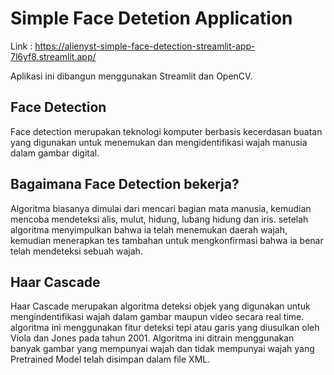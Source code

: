 # Simple Face Detetion Application

Link : https://alienyst-simple-face-detection-streamlit-app-7l6yf8.streamlit.app/

Aplikasi ini dibangun menggunakan Streamlit dan OpenCV.

## Face Detection

Face detection merupakan teknologi komputer berbasis kecerdasan buatan yang digunakan untuk menemukan dan mengidentifikasi wajah manusia dalam gambar digital.

## Bagaimana Face Detection bekerja?
Algoritma biasanya dimulai dari mencari bagian mata manusia, kemudian mencoba mendeteksi alis, mulut, hidung, lubang hidung dan iris. setelah algoritma menyimpulkan bahwa ia telah menemukan daerah wajah, kemudian menerapkan tes tambahan untuk mengkonfirmasi bahwa ia benar telah mendeteksi sebuah wajah.

## Haar Cascade
Haar Cascade merupakan algoritma deteksi objek yang digunakan untuk mengindentifikasi wajah dalam gambar maupun video secara real time. algoritma ini menggunakan fitur deteksi tepi atau garis yang diusulkan oleh Viola dan Jones pada tahun 2001. Algoritma ini ditrain menggunakan banyak gambar yang mempunyai wajah dan tidak mempunyai wajah yang Pretrained Model telah disimpan dalam file XML.

